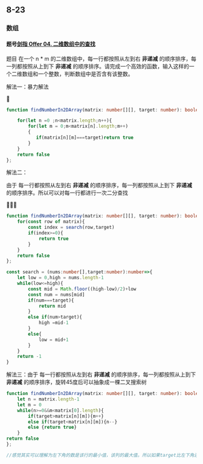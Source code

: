 ## 8-23

### 数组

#### 题号[剑指 Offer 04. 二维数组中的查找](https://leetcode.cn/problems/er-wei-shu-zu-zhong-de-cha-zhao-lcof/)

题目 在一个 n * m 的二维数组中，每一行都按照从左到右 **非递减** 的顺序排序，每一列都按照从上到下 **非递减** 的顺序排序。请完成一个高效的函数，输入这样的一个二维数组和一个整数，判断数组中是否含有该整数。

解法一：暴力解法



```typescript
function findNumberIn2DArray(matrix: number[][], target: number): boolean {

    for(let n =0 ;n<matrix.length;n++){
        for(let m = 0;m<matrix[n].length;m++)
        {   
           if(matrix[n][m]===target)return true
        }
    }
    return false
};
```

解法二：

由于  每一行都按照从左到右 **非递减** 的顺序排序，每一列都按照从上到下 **非递减** 的顺序排序。所以可以对每一行都进行一次二分查找



```typescript
function findNumberIn2DArray(matrix: number[][], target: number): boolean {
    for(const row of matrix){
        const index = search(row,target)
        if(index>=0){
            return true
        }
    }
    return false
};

const search = (nums:number[],target:number):number=>{
    let low = 0,high = nums.length-1
    while(low<=high){
        const mid = Math.floor((high-low)/2)+low
        const num = nums[mid]
        if(num===target){
            return mid
        }
        else if(num>target){
            high =mid-1
        }
        else{
            low = mid+1
        }
    }
    return -1
}
```

解法三：由于  每一行都按照从左到右 **非递减** 的顺序排序，每一列都按照从上到下 **非递减** 的顺序排序，旋转45度后可以抽象成一棵二叉搜索树

```ts
function findNumberIn2DArray(matrix: number[][], target: number): boolean {
    let n = matrix.length-1
    let m = 0
    while(n>=0&&m<matrix[0].length){
        if(target>matrix[n][m]){m++}
        else if(target<matrix[n][m]){n--}
        else {return true}
    }
return false
};

//感觉其实可以理解为左下角的数是该行的最小值，该列的最大值。所以如果target比左下角还小，则肯定比这一行都小，所以可以上移一行寻找；如果target比左下角还大，则肯定比这一列都大，所以可以右移一列寻找
```

#### 